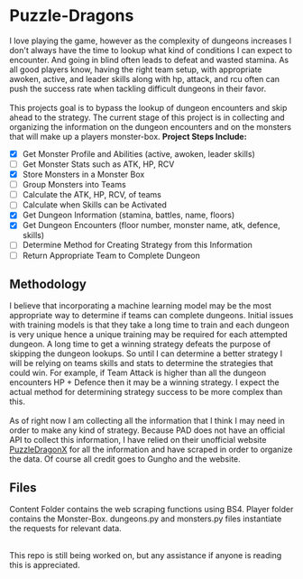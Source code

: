 # Puzzle-Dragons

I love playing the game, however as the complexity of dungeons increases I don't always have the time to lookup what kind of conditions I can expect to encounter. And going in blind often leads to defeat and wasted stamina. As all good players know, having the right team setup, with appropriate awoken, active, and leader skills along with hp, attack, and rcu often can push the success rate when tackling difficult dungeons in their favor.<br><br> This projects goal is to bypass the lookup of dungeon encounters and skip ahead to the strategy. The current stage of this project is in collecting and organizing the information on the dungeon encounters and on the monsters that will make up a players monster-box. <b>Project Steps Include:</b>

-   [x] Get Monster Profile and Abilities (active, awoken, leader skills)
-   [ ] Get Monster Stats such as ATK, HP, RCV
-   [x] Store Monsters in a Monster Box
-   [ ] Group Monsters into Teams
-   [ ] Calculate the ATK, HP, RCV, of teams
-   [ ] Calculate when Skills can be Activated
-   [x] Get Dungeon Information (stamina, battles, name, floors)
-   [x] Get Dungeon Encounters (floor number, monster name, atk, defence, skills)
-   [ ] Determine Method for Creating Strategy from this Information
-   [ ] Return Appropriate Team to Complete Dungeon

## Methodology

I believe that incorporating a machine learning model may be the most appropriate way to determine if teams can complete dungeons. Initial issues with training models is that they take a long time to train and each dungeon is very unique hence a unique training may be required for each attempted dungeon. A long time to get a winning strategy defeats the purpose of skipping the dungeon lookups. So until I can determine a better strategy I will be relying on teams skills and stats to determine the strategies that could win. For example, if Team Attack is higher than all the dungeon encounters HP + Defence then it may be a winning strategy. I expect the actual method for determining strategy success to be more complex than this. <br><br> As of right now I am collecting all the information that I think I may need in order to make any kind of strategy. Because PAD does not have an official API to collect this information, I have relied on their unofficial website <a href="http://www.puzzledragonx.com/en/monster.asp?n=6128">PuzzleDragonX</a> for all the information and have scraped in order to organize the data. Of course all credit goes to Gungho and the website.

## Files

Content Folder contains the web scraping functions using BS4. Player folder contains the Monster-Box. dungeons.py and monsters.py files instantiate the requests for relevant data.
<br><br>

This repo is still being worked on, but any assistance if anyone is reading this is appreciated.
